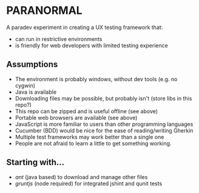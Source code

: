 PARANORMAL
==========

A paradev experiment in creating a UX testing framework that:
* can run in restrictive environments
* is friendly for web developers with limited testing experience

Assumptions
-----------

* The environment is probably windows, without dev tools (e.g. no cygwin)
* Java is available
* Downloading files may be possible, but probably isn't (store libs in this repo?)
* This repo can be zipped and is useful offline (see above)
* Portable web browsers are available (see above)
* JavaScript is more familiar to users than other programming languages
* Cucumber (BDD) would be nice for the ease of reading/writing Gherkin
* Multiple test frameworks may work better than a single one
* People are not afraid to learn a little to get something working.

Starting with…
--------------

* *ant* (java based) to download and manage other files
* *gruntjs* (node required) for integrated jshint and qunit tests
